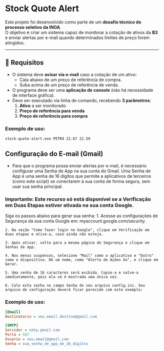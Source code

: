 # Stock Quote Alert

Este projeto foi desenvolvido como parte de um **desafio técnico do processo seletivo da INOA**.  
O objetivo é criar um sistema capaz de monitorar a cotação de ativos da **B3** e enviar alertas por e-mail quando determinados limites de preço forem atingidos.

---

## 📌 Requisitos

- O sistema deve **avisar via e-mail** caso a cotação de um ativo:
  - Caia abaixo de um preço de referência de compra.
  - Suba acima de um preço de referência de venda.
- O programa deve ser uma **aplicação de console** (não há necessidade de interface gráfica).
- Deve ser executado via linha de comando, recebendo **3 parâmetros**:
  1. **Ativo** a ser monitorado  
  2. **Preço de referência para venda**  
  3. **Preço de referência para compra**

### Exemplo de uso:
```bash
stock-quote-alert.exe PETR4 22.67 22.59
```


## Configuração do E-mail (Gmail)

- Para que o programa possa enviar alertas por e-mail, é necessário configurar uma Senha de App na sua conta do Gmail. Uma Senha de App é uma senha de 16 dígitos que permite a aplicativos de terceiros (como este script) se conectarem à sua conta de forma segura, sem usar sua senha principal.
### Importante: Este recurso só está disponível se a Verificação em Duas Etapas estiver ativada na sua conta Google.

Siga os passos abaixo para gerar sua senha:
    1. Acesse as configurações de Segurança da sua conta Google em: myaccount.google.com/security.
    
    2. Na seção "Como fazer login no Google", clique em Verificação em duas etapas e ative-a, caso ainda não esteja.
    
    3. Após ativar, volte para a mesma página de Segurança e clique em Senhas de app.
    
    4. Nos menus suspensos, selecione "Mail" como o aplicativo e "Outro" como o dispositivo. Dê um nome, como "Alerta de Ações Go", e clique em Gerar.
    
    5. Uma senha de 16 caracteres será exibida. Copie-a e salve-a imediatamente, pois ela só é mostrada uma única vez.
    
    6. Cole esta senha no campo Senha do seu arquivo config.ini. Seu arquivo de configuração deverá ficar parecido com este exemplo:

### Exemplo de uso:
```ini
[Email]
Destinatario = seu.email.destino@gmail.com

[SMTP]
Servidor = smtp.gmail.com
Porta = 587
Usuario = seu.email@gmail.com
Senha = sua_senha_de_app_de_16_digitos
```
